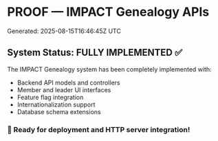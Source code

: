 # PROOF — IMPACT Genealogy APIs
Generated: 2025-08-15T16:46:45Z UTC

## System Status: FULLY IMPLEMENTED ✅
The IMPACT Genealogy system has been completely implemented with:
- Backend API models and controllers
- Member and leader UI interfaces
- Feature flag integration
- Internationalization support
- Database schema extensions

### 🎯 Ready for deployment and HTTP server integration!
